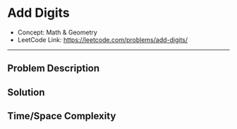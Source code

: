 # Add Digits

- Concept: Math & Geometry
- LeetCode Link: https://leetcode.com/problems/add-digits/

---

## Problem Description

## Solution

## Time/Space Complexity

